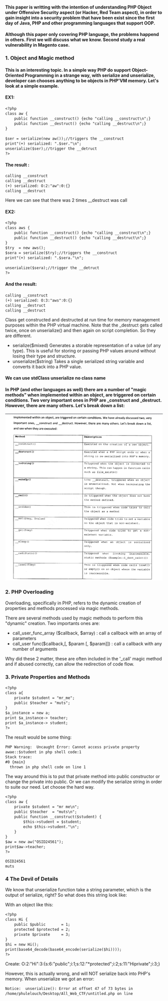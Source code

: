 #### This paper is writting with the intention of understanding PHP Object under Offensive Security aspect (or Hacker, Red Team aspect), in order to gain insight into a security problem that have been exist since the first day of Java, PHP and other programming languages that support OOP.

#### Although this paper only covering PHP language, the problems happend in others. First we will discuss what we know. Second study a real vulnerability in Magento case.


### 1. Object and Magic method
#### This is an interesting topic. In a simple way PHP do support Object-Oriented Programming in a strange way, with serialize and unserialize, developer can chooses anything to be objects in PHP'VM memory. Let's look at a simple example. 

#### EX1:
```
<?php
class aw {
	public function __construct() {echo "calling __construct\n";}
	public function __destruct() {echo "calling __destruct\n";}
}

$ser = serialize(new aw());//triggers the __construct
print"(+) serialized: ".$ser."\n";
unserialize($ser);//trigger the __detruct
?>

```
#### The result :
```
calling __construct
calling __destruct
(+) serialized: O:2:"aw":0:{}
calling __destruct

```

Here we can see that there was 2 times \_\_destruct was call

#### EX2:
```
<?php
class aws {
	public function __construct() {echo "calling __construct\n";}
	public function __destruct() {echo "calling __destruct\n";}
}
$try  = new aws();
$sera = serialize($try);//triggers the __construct
print"(+) serialized: ".$sera."\n";

unserialize($sera);//trigger the __detruct
?>
```
#### And the result:
```
calling __construct
(+) serialized: O:3:"aws":0:{}
calling __destruct
calling __destruct
```
Class get constructed and destructed at run time for memory management
purposes within the PHP virtual machine. Note that the \_destruct gets called twice, once on unserialize() and then again on script completion. So they are different.

- serialize($mixed)
Generates a storable representation of a value (of any type). This is useful for storing or passing PHP values around without losing their type and structure.
- unserialize($string)
Takes a single serialized string variable and converts it back into a PHP value.

#### We can use stdClass unserialize no class name

#### In PHP (and other languages as well) there are a number of "magic methods" when implemented within an object, are triggered on certain conditions. Two very important ones in PHP are \_construct and \_destruct. However, there are many others. Let's break down a list:

<img src="https://github.com/phulelouch/All_Web_CTF/blob/master/PHP/Pics/php_magic_method.png">


### 2. PHP Overloading

Overloading, specifically in PHP, refers to the dynamic creation of properties and methods processed via magic methods.

There are several methods used by magic methods to perform this "dynamic" creation. Two importants ones are:
- call_user_func_array ($callback, $array) : call a callback with an array of parameters
- call_user func($callback,[, $param [, $param]]) : call a callback with any number of arguments

Why did these 2 matter, these are often included in the '\_call' magic method and if abused correctly, can allow the redirection of code flow.

### 3. Private Properties and Methods
```
<?php
class a{
	private $student = "mr_me";
	public $teacher = "muts";
}
$a_instance = new a;
print $a_instance-> teacher;
print $a_instance-> student;
?>

```

The result would be some thing:
```
PHP Warning:  Uncaught Error: Cannot access private property awae::$student in php shell code:1
Stack trace:
#0 {main}
  thrown in php shell code on line 1
```

The way around this is to put that private method into public constructor or change the private into public. 
Or we can modify the serialize string in order to suite our need. Let choose the hard way.
```
<?php
class aw {
	private $student = "mr me\n";
	public $teacher  = "muts\n";
	public function __construct($student) {
		$this->student = $student;
		echo $this->student."\n";
	}
}
$aw = new aw("OSID24561");
print$aw->teacher;
?>

```

```
OSID24561
muts
```


### 4 The Devil of Details

We know that unserialize function take a string parameter, which is the output of serialize, right? So what does this string look like:

With an object like this:
```
<?php
class Hi {
	public $public       = 1;
	protected $protected = 2;
	private $private     = 3;
}
$hi = new Hi();
print(base64_decode(base64_encode(serialize($hi))));
?>
```
Create:
O:2:"Hi":3:{s:6:"public";i:1;s:12:"\*protected";i:2;s:11:"Hiprivate";i:3;}

However, this is actually wrong, and will NOT serialize back into PHP's memory. When unserialize we got an error:
```
Notice:  unserialize(): Error at offset 47 of 73 bytes in /home/phulelouch/Desktop/All_Web_CTF/untitled.php on line 
```


